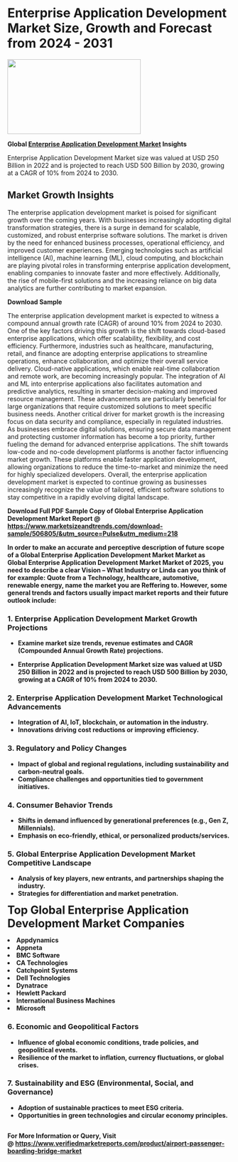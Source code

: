 <H1>Enterprise Application Development Market Size, Growth and Forecast from 2024 - 2031</H1><img class="aligncenter size-medium wp-image-584254" src="https://thirdeyenews.in/wp-content/uploads/2024/09/Global-Market-Research-300x168.jpeg" alt="" width="300" height="168" /><p><strong>Global&nbsp;<a href="https://www.marketsizeandtrends.com/download-sample/506805/&amp;utm_source=Pulse&amp;utm_medium=218">Enterprise Application Development Market</a> Insights</strong></p><p>Enterprise Application Development Market size was valued at USD 250 Billion in 2022 and is projected to reach USD 500 Billion by 2030, growing at a CAGR of 10% from 2024 to 2030.</p><p><h2>Market Growth Insights</h2> <p>The enterprise application development market is poised for significant growth over the coming years. With businesses increasingly adopting digital transformation strategies, there is a surge in demand for scalable, customized, and robust enterprise software solutions. The market is driven by the need for enhanced business processes, operational efficiency, and improved customer experiences. Emerging technologies such as artificial intelligence (AI), machine learning (ML), cloud computing, and blockchain are playing pivotal roles in transforming enterprise application development, enabling companies to innovate faster and more effectively. Additionally, the rise of mobile-first solutions and the increasing reliance on big data analytics are further contributing to market expansion.</p> <p><strong>Download Sample</strong></p> <p>The enterprise application development market is expected to witness a compound annual growth rate (CAGR) of around 10% from 2024 to 2030. One of the key factors driving this growth is the shift towards cloud-based enterprise applications, which offer scalability, flexibility, and cost efficiency. Furthermore, industries such as healthcare, manufacturing, retail, and finance are adopting enterprise applications to streamline operations, enhance collaboration, and optimize their overall service delivery. Cloud-native applications, which enable real-time collaboration and remote work, are becoming increasingly popular. The integration of AI and ML into enterprise applications also facilitates automation and predictive analytics, resulting in smarter decision-making and improved resource management. These advancements are particularly beneficial for large organizations that require customized solutions to meet specific business needs. Another critical driver for market growth is the increasing focus on data security and compliance, especially in regulated industries. As businesses embrace digital solutions, ensuring secure data management and protecting customer information has become a top priority, further fueling the demand for advanced enterprise applications. The shift towards low-code and no-code development platforms is another factor influencing market growth. These platforms enable faster application development, allowing organizations to reduce the time-to-market and minimize the need for highly specialized developers. Overall, the enterprise application development market is expected to continue growing as businesses increasingly recognize the value of tailored, efficient software solutions to stay competitive in a rapidly evolving digital landscape.</p> <p><strong></p><p><span class=""><strong>Download Full PDF Sample Copy of Global Enterprise Application Development Market Report</strong> @ <a href="https://www.marketsizeandtrends.com/download-sample/506805/&amp;utm_source=Pulse&amp;utm_medium=218" target="_blank">https://www.marketsizeandtrends.com/download-sample/506805/&amp;utm_source=Pulse&amp;utm_medium=218</a></span></p><p>In order to make an accurate and perceptive description of future scope of a Global&nbsp;Enterprise Application Development Market Market as Global&nbsp;Enterprise Application Development Market Market of 2025, you need to describe a clear Vision &ndash; What Industry or Linda can you think of for example: Quote from a Technology, healthcare, automotive, renewable energy, name the market you are Reffering to. However, some general trends and factors usually impact market reports and their future outlook include:</p><h3>1.&nbsp;<strong>Enterprise Application Development Market Growth Projections</strong></h3><ul><li>Examine market size trends, revenue estimates and CAGR (Compounded Annual Growth Rate) projections.</li><li><p>Enterprise Application Development Market size was valued at USD 250 Billion in 2022 and is projected to reach USD 500 Billion by 2030, growing at a CAGR of 10% from 2024 to 2030.</p></li></ul><h3>2.&nbsp;<strong>Enterprise Application Development Market Technological Advancements</strong></h3><ul><li>Integration of AI, IoT, blockchain, or automation in the industry.</li><li>Innovations driving cost reductions or improving efficiency.</li></ul><h3>3.&nbsp;<strong>Regulatory and Policy Changes</strong></h3><ul><li>Impact of global and regional regulations, including sustainability and carbon-neutral goals.</li><li>Compliance challenges and opportunities tied to government initiatives.</li></ul><h3>4.&nbsp;<strong>Consumer Behavior Trends</strong></h3><ul><li>Shifts in demand influenced by generational preferences (e.g., Gen Z, Millennials).</li><li>Emphasis on eco-friendly, ethical, or personalized products/services.</li></ul><h3>5.&nbsp;<strong>Global Enterprise Application Development Market Competitive Landscape</strong></h3><ul><li>Analysis of key players, new entrants, and partnerships shaping the industry.</li><li>Strategies for differentiation and market penetration.</li></ul><p data-pm-slice="1 1 []"><span style="color: inherit; font-family: inherit; font-size: 25px;">Top Global Enterprise Application Development Market Companies</span></p><div class="" data-test-id=""><p><li>Appdynamics</li><li> Appneta</li><li> BMC Software</li><li> CA Technologies</li><li> Catchpoint Systems</li><li> Dell Technologies</li><li> Dynatrace</li><li> Hewlett Packard</li><li> International Business Machines</li><li> Microsoft</li></p></div><h3>6.&nbsp;<strong>Economic and Geopolitical Factors</strong></h3><ul><li>Influence of global economic conditions, trade policies, and geopolitical events.</li><li>Resilience of the market to inflation, currency fluctuations, or global crises.</li></ul><h3>7.&nbsp;<strong>Sustainability and ESG (Environmental, Social, and Governance)</strong></h3><ul><li>Adoption of sustainable practices to meet ESG criteria.</li><li>Opportunities in green technologies and circular economy principles.</li></ul><h2><strong style="font-size: 14px;">For More Information or Query, Visit @&nbsp;</strong><a style="background-color: #ffffff; font-size: 14px;" href="https://www.marketsizeandtrends.com/report/enterprise-application-development-market/" target="_blank">https://www.verifiedmarketreports.com/product/airport-passenger-boarding-bridge-market</a></h2>
